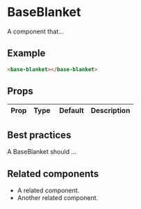 # BaseBlanket

A component that...

## Example

```html
<base-blanket></base-blanket>
```

## Props

Prop | Type | Default | Description
--- | --- | --- | ---

## Best practices

A BaseBlanket should ...

## Related components

- A related component.
- Another related component.
